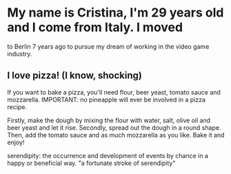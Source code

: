# My name is Cristina, I'm 29 years old and I come from Italy. I moved
to Berlin 7 years ago to pursue my dream of working in the video game industry.
 
## I love pizza! (I know, shocking)

If you want to bake a pizza, you'll need flour, beer yeast, 
tomato sauce and mozzarella. IMPORTANT: no pineapple will ever be involved in
a pizza recipe.

Firstly, make the dough by mixing the flour with water, salt, olive oil 
and beer yeast and let it rise. Secondly, spread out the dough in a 
round shape. Then, add the tomato sauce and as much mozzarella as you 
like. Bake it and enjoy!

serendipity: the occurrence and development of events by chance in a 
happy or beneficial way. "a fortunate stroke of serendipity"
